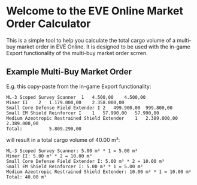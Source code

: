 # Welcome to the EVE Online Market Order Calculator

This is a simple tool to help you calculate the total cargo volume of a multi-buy market order in EVE Online.
It is designed to be used with the in-game Export functionality of the multi-buy market order scrren.

## Example Multi-Buy Market Order

E.g. this copy-paste from the in-game Export functionality:

```
ML-3 Scoped Survey Scanner	1	4.500,00	4.500,00
Miner II	2	1.179.000,00	2.358.000,00
Small Core Defense Field Extender I	2	499.900,00	999.800,00
Small EM Shield Reinforcer I	1	57.990,00	57.990,00
Medium Azeotropic Restrained Shield Extender	1	2.389.000,00	2.389.000,00
Total:			5.809.290,00
```

will result in a total cargo volume of 40.00 m³:

```
ML-3 Scoped Survey Scanner: 5.00 m³ * 1 = 5.00 m³
Miner II: 5.00 m³ * 2 = 10.00 m³
Small Core Defense Field Extender I: 5.00 m³ * 2 = 10.00 m³
Small EM Shield Reinforcer I: 5.00 m³ * 1 = 5.00 m³
Medium Azeotropic Restrained Shield Extender: 10.00 m³ * 1 = 10.00 m³
Total: 40.00 m³
```
